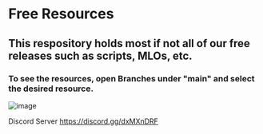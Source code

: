 # Free Resources
## This respository holds most if not all of our free releases such as scripts, MLOs, etc.

### To see the resources, open Branches under "main" and select the desired resource.
![image](https://github.com/incompetentdevs/fivem1/assets/158991746/da359ab1-cd26-43e8-b60f-e68681e6bbd4)

Discord Server
https://discord.gg/dxMXnDRF
